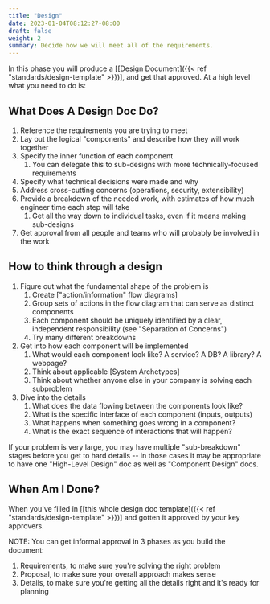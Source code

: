 ```yaml
---
title: "Design"
date: 2023-01-04T08:12:27-08:00
draft: false
weight: 2
summary: Decide how we will meet all of the requirements.
---
```


In this phase you will produce a [[Design Document]({{< ref "standards/design-template" >}})], and get that approved. At a high level what you need to do is:

## What Does A Design Doc Do?

1. Reference the requirements you are trying to meet
2. Lay out the logical "components" and describe how they will work together
3. Specify the inner function of each component
    1. You can delegate this to sub-designs with more technically-focused requirements
4. Specify what technical decisions were made and why
5. Address cross-cutting concerns (operations, security, extensibility)
6. Provide a breakdown of the needed work, with estimates of how much engineer time each step will take
    1. Get all the way down to individual tasks, even if it means making sub-designs
7. Get approval from all people and teams who will probably be involved in the work

## How to think through a design

1. Figure out what the fundamental shape of the problem is
    1. Create ["action/information" flow diagrams]
    2. Group sets of actions in the flow diagram that can serve as distinct components
    3. Each component should be uniquely identified by a clear, independent responsibility (see "Separation of Concerns")
    4. Try many different breakdowns
2. Get into how each component will be implemented
    1. What would each component look like? A service? A DB? A library? A webpage?
    2. Think about applicable [System Archetypes]
    3. Think about whether anyone else in your company is solving each subproblem
3. Dive into the details
    1. What does the data flowing between the components look like?
    2. What is the specific interface of each component (inputs, outputs)
    3. What happens when something goes wrong in a component?
    4. What is the exact sequence of interactions that will happen?

If your problem is very large, you may have multiple "sub-breakdown" stages before you get to hard details -- in those cases it may be appropriate to have one "High-Level Design" doc as well as "Component Design" docs.

## When Am I Done?

When you've filled in [[this whole design doc template]({{< ref "standards/design-template" >}})] and gotten it approved by your key approvers.

NOTE: You can get informal approval in 3 phases as you build the document:
1. Requirements, to make sure you're solving the right problem
2. Proposal, to make sure your overall approach makes sense
3. Details, to make sure you're getting all the details right and it's ready for planning